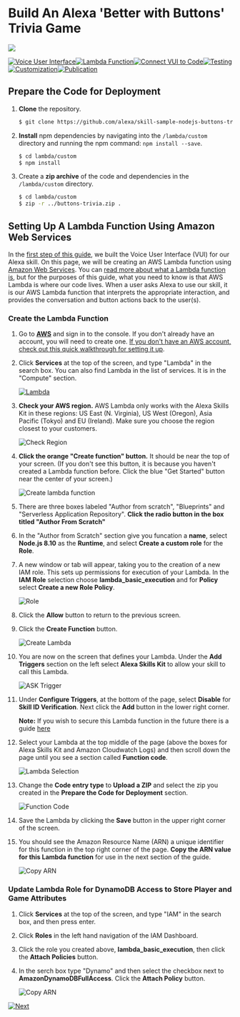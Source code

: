 #  Build An Alexa 'Better with Buttons' Trivia Game
<img src="https://m.media-amazon.com/images/G/01/mobile-apps/dex/alexa/alexa-skills-kit/tutorials/quiz-game/header._TTH_.png" />

[![Voice User Interface](https://m.media-amazon.com/images/G/01/mobile-apps/dex/alexa/alexa-skills-kit/tutorials/navigation/1-locked._TTH_.png)](./1-voice-user-interface.md)[![Lambda Function](https://m.media-amazon.com/images/G/01/mobile-apps/dex/alexa/alexa-skills-kit/tutorials/navigation/2-on._TTH_.png)](./2-lambda-function.md)[![Connect VUI to Code](https://m.media-amazon.com/images/G/01/mobile-apps/dex/alexa/alexa-skills-kit/tutorials/navigation/3-off._TTH_.png)](./3-connect-vui-to-code.md)[![Testing](https://m.media-amazon.com/images/G/01/mobile-apps/dex/alexa/alexa-skills-kit/tutorials/navigation/4-off._TTH_.png)](./4-testing.md)[![Customization](https://m.media-amazon.com/images/G/01/mobile-apps/dex/alexa/alexa-skills-kit/tutorials/navigation/5-off._TTH_.png)](./5-customization.md)[![Publication](https://m.media-amazon.com/images/G/01/mobile-apps/dex/alexa/alexa-skills-kit/tutorials/navigation/6-off._TTH_.png)](./6-publication.md)

## Prepare the Code for Deployment
1. **Clone** the repository.

	```bash
	$ git clone https://github.com/alexa/skill-sample-nodejs-buttons-trivia/
	```

2. **Install** npm dependencies by navigating into the `/lambda/custom` directory and running the npm command: `npm install --save`.

	```bash
	$ cd lambda/custom
	$ npm install
	```

3. Create a **zip archive** of the code and dependencies in the `/lambda/custom` directory.

	```bash
	$ cd lambda/custom
	$ zip -r ../buttons-trivia.zip .
	```

## Setting Up A Lambda Function Using Amazon Web Services

In the [first step of this guide](./1-voice-user-interface.md), we built the Voice User Interface (VUI) for our Alexa skill.  On this page, we will be creating an AWS Lambda function using [Amazon Web Services](http://aws.amazon.com).  You can [read more about what a Lambda function is](http://aws.amazon.com/lambda), but for the purposes of this guide, what you need to know is that AWS Lambda is where our code lives.  When a user asks Alexa to use our skill, it is our AWS Lambda function that interprets the appropriate interaction, and provides the conversation and button actions back to the user(s).

### Create the Lambda Function

1.  Go to **[AWS](https://aws.amazon.com)** and sign in to the console. If you don't already have an account, you will need to create one.  [If you don't have an AWS account, check out this quick walkthrough for setting it up](https://github.com/alexa/alexa-cookbook/blob/master/guides/aws-security-and-setup/set-up-aws.md).

2.  Click **Services** at the top of the screen, and type "Lambda" in the search box.  You can also find Lambda in the list of services.  It is in the "Compute" section.

    [![Lambda](./images/lambda.png)](https://console.aws.amazon.com/lambda/home)

3.  **Check your AWS region.** AWS Lambda only works with the Alexa Skills Kit in these regions: US East (N. Virginia), US West (Oregon), Asia Pacific (Tokyo)  and EU (Ireland).  Make sure you choose the region closest to your customers.

    ![Check Region](./images/useast.png)

4.  **Click the orange "Create function" button.** It should be near the top of your screen.  (If you don't see this button, it is because you haven't created a Lambda function before.  Click the blue "Get Started" button near the center of your screen.)

    ![Create lambda function](./images/create-function.png)

5.  There are three boxes labeled "Author from scratch", "Blueprints" and "Serverless Application Repository". **Click the radio button in the box titled  "Author From Scratch"**

6. In the "Author from Scratch" section give you funcation a **name**, select **Node.js 8.10** as the **Runtime**, and select **Create a custom role** for the **Role**.

7. A new window or tab will appear, taking you to the creation of a new IAM role. This sets up permissions for execution of your Lambda. In the **IAM Role** selection choose **lambda_basic_execution** and for **Policy** select **Create a new Role Policy**.

   ![Role](./images/role.png)

8. Click the **Allow** button to return to the previous screen.

9. Click the **Create Function** button.

   ![Create Lambda](./images/create-lambda.png)

10. You are now on the screen that defines your Lambda. Under the **Add Triggers** section on the left select **Alexa Skills Kit** to allow your skill to call this Lambda.

    ![ASK Trigger](./images/ask.png)

11. Under **Configure Triggers**, at the bottom of the page, select **Disable** for **Skill ID Verification**. Next click the **Add** button in the lower right corner.

    **Note:** If you wish to secure this Lambda function in the future there is a guide  [here](https://github.com/alexa/alexa-cookbook/blob/master/guides/aws-security-and-setup/secure-lambda-function.md)

12. Select your Lambda at the top middle of the page (above the boxes for Alexa Skills Kit and Amazon Cloudwatch Logs) and then scroll down the page until you see a section called **Function code**.

    ![Lambda Selection](./images/buttons-trivia.png)

13. Change the **Code entry type** to **Upload a ZIP** and select the zip you created in the **Prepare the Code for Deployment** section.

    ![Function Code](./images/function-code.png)

14. Save the Lambda by clicking the **Save** button in the upper right corner of the screen.

15. You should see the Amazon Resource Name (ARN) a unique identifier for this function in the top right corner of the page. **Copy the ARN value for this Lambda function** for use in the next section of the guide.

    ![Copy ARN](./images/arn.png)

### Update Lambda Role for DynamoDB Access to Store Player and Game Attributes

1. Click **Services** at the top of the screen, and type "IAM" in the search box, and then press enter.

2. Click **Roles** in the left hand navigation of the IAM Dashboard.

3. Click the role you created above, **lambda_basic_execution**, then click the **Attach Policies** button.

4. In the serch box type "Dynamo" and then select the checkbox next to **AmazonDynamoDBFullAccess**. Click the **Attach Policy** button.

    ![Copy ARN](./images/dynamo.png)


[![Next](https://m.media-amazon.com/images/G/01/mobile-apps/dex/alexa/alexa-skills-kit/tutorials/general/buttons/button_next_connect_vui_to_code._TTH_.png)](./3-connect-vui-to-code.md)
